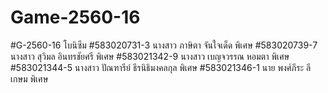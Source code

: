 # Game-2560-16
#G-2560-16 โบนิซึม
#583020731-3 นางสาว ภาษิตา จันใจเด็ด       พิเศษ
#583020739-7 นางสาว สุวิมล อินทรชัยศรี       พิเศษ
#583021342-9 นางสาว เบญจวรรณ หอมตา      พิเศษ
#583021344-5 นางสาว ปัณฑารีย์ ธีรนิธิมงคลกุล   พิเศษ
#583021346-1 นาย พงศ์ภีระ ลีเกษม           พิเศษ
